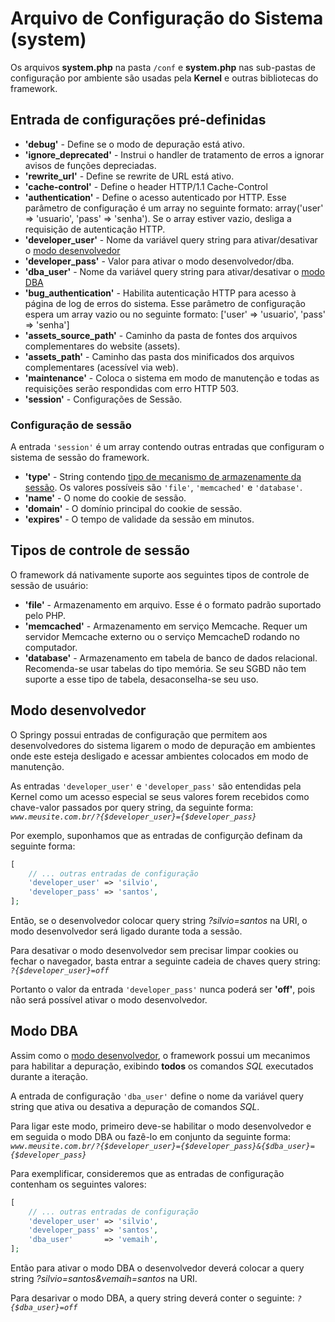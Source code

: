 # Arquivo de Configuração do Sistema (system)

Os arquivos **system.php** na pasta `/conf` e **system.php** nas sub-pastas de
configuração por ambiente são usadas pela **Kernel** e outras bibliotecas do
framework.

## Entrada de configurações pré-definidas

*   **'debug'** - Define se o modo de depuração está ativo.
*   **'ignore_deprecated'** - Instrui o handler de tratamento de erros a ignorar
    avisos de funções depreciadas.
*   **'rewrite_url'** - Define se rewrite de URL está ativo.
*   **'cache-control'** - Define o header HTTP/1.1 Cache-Control
*   **'authentication'** - Define o acesso autenticado por HTTP. Esse parâmetro
    de configuração é um array no seguinte formato: array('user' => 'usuario',
    'pass' => 'senha'). Se o array estiver vazio, desliga a requisição de
    autenticação HTTP.
*   **'developer_user'** - Nome da variável query string para ativar/desativar o
    [modo desenvolvedor](#modo-desenvolvedor)
*   **'developer_pass'** - Valor para ativar o modo desenvolvedor/dba.
*   **'dba_user'** - Nome da variável query string para ativar/desativar o
    [modo DBA](#modo-dba)
*   **'bug_authentication'** - Habilita autenticação HTTP para acesso à página
    de log de erros do sistema. Esse parâmetro de configuração espera um array
    vazio ou no seguinte formato: ['user' => 'usuario', 'pass' => 'senha']
*   **'assets_source_path'** - Caminho da pasta de fontes dos arquivos
    complementares do website (assets).
*   **'assets_path'** - Caminho das pasta dos minificados dos arquivos
    complementares (acessível via web).
*   **'maintenance'** - Coloca o sistema em modo de manutenção e todas as
    requisições serão respondidas com erro HTTP 503.
*   **'session'** - Configurações de Sessão.

### Configuração de sessão

A entrada `'session'` é um array contendo outras entradas que configuram o
sistema de sessão do framework.

*   **'type'** - String contendo [tipo de mecanismo de armazenamente da
    sessão](#tipos-de-controle-de-sessao). Os valores possíveis são `'file'`,
    `'memcached'` e `'database'`.
*   **'name'** - O nome do cookie de sessão.
*   **'domain'** - O domínio principal do cookie de sessão.
*   **'expires'** - O tempo de validade da sessão em minutos.

## Tipos de controle de sessão

O framework dá nativamente suporte aos seguintes tipos de controle de sessão de
usuário:

*   **'file'** - Armazenamento em arquivo. Esse é o formato padrão suportado
    pelo PHP.
*   **'memcached'** - Armazenamento em serviço Memcache. Requer um servidor
    Memcache externo ou o serviço MemcacheD rodando no computador.
*   **'database'** - Armazenamento em tabela de banco de dados relacional.
    Recomenda-se usar tabelas do tipo memória. Se seu SGBD não tem suporte a
    esse tipo de tabela, desaconselha-se seu uso.

## Modo desenvolvedor

O Springy possui entradas de configuração que permitem aos desenvolvedores do
sistema ligarem o modo de depuração em ambientes onde este esteja desligado e
acessar ambientes colocados em modo de manutenção.

As entradas `'developer_user'` e `'developer_pass'` são entendidas pela Kernel
como um acesso especial se seus valores forem recebidos como chave-valor
passados por query string, da seguinte forma:
*`www.meusite.com.br/?{$developer_user}={$developer_pass}`*

Por exemplo, suponhamos que as entradas de configurção definam da seguinte
forma:

```php
[
    // ... outras entradas de configuração
    'developer_user' => 'silvio',
    'developer_pass' => 'santos',
];
```

Então, se o desenvolvedor colocar query string *?silvio=santos* na URI, o modo
desenvolvedor será ligado durante toda a sessão.

Para desativar o modo desenvolvedor sem precisar limpar cookies ou fechar o
navegador, basta entrar a seguinte cadeia de chaves query string:
*`?{$developer_user}=off`*

Portanto o valor da entrada `'developer_pass'` nunca poderá ser **'off'**, pois
não será possível ativar o modo desenvolvedor.

## Modo DBA

Assim como o [modo desenvolvedor](#modo-desenvolvedor), o framework possui um
mecanimos para habilitar a depuração, exibindo **todos** os comandos *SQL*
executados durante a iteração.

A entrada de configuração `'dba_user'` define o nome da variável query string
que ativa ou desativa a depuração de comandos *SQL*.

Para ligar este modo, primeiro deve-se habilitar o modo desenvolvedor e em
seguida o modo DBA ou fazê-lo em conjunto da seguinte forma:
*`www.meusite.com.br/?{$developer_user}={$developer_pass}&{$dba_user}={$developer_pass}`*

Para exemplificar, consideremos que as entradas de configuração contenham os
seguintes valores:

```php
[
    // ... outras entradas de configuração
    'developer_user' => 'silvio',
    'developer_pass' => 'santos',
    'dba_user'       => 'vemaih',
];
```

Então para ativar o modo DBA o desenvolvedor deverá colocar a query string
*?silvio=santos&vemaih=santos* na URI.

Para desarivar o modo DBA, a query string deverá conter o seguinte:
*`?{$dba_user}=off`*
